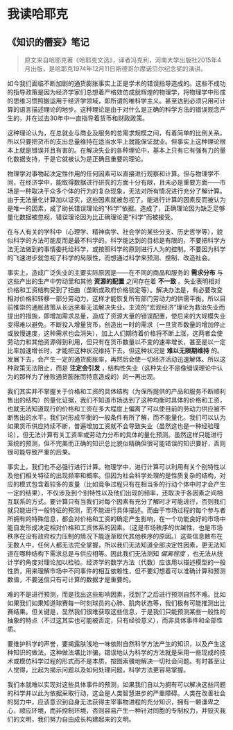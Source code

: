 # 我读哈耶克

## 《知识的僭妄》笔记

> 原文来自哈耶克著《哈耶克文选》，译者冯克利，河南大学出版社2015年4月出版，是哈耶克1974年12月11日斯德哥尔摩诺贝尔纪念奖的演讲。

如今我们面临不断加剧的通货膨胀事实上正是学术的错误指导造成的。这些不成功的指导政策是因为经济学家们总想着严格效仿成就辉煌的物理学，将物理学中形成的思维习惯照搬运用于经济学领域，即所谓的唯科学主义。甚至达到必须只用可计算的语言描述理论的地步。这种理论是由于对什么是正确的科学方法的错误观念产生的，并在过去30年中一直指导着货币和财政政策。

这种理论认为，在总就业与商业及服务的总需求规模之间，有着简单的比例关系，所以只要把货币的支出总量维持在适当水平上就能保证就业。但事实上这种理论根本上就是错误并且有害的。在解决失业的各种理论中，基本上只有它有强有力的量化数据支持，于是它就被认为是正确且重要的理论。

物理学对事物起决定性作用的任何因素可以直接进行观察和计算。但与物理学不同，在经济学中，能取得数据进行研究的方面十分有限，且未必是重要方面——市场是一种取决于众多个体的行为的复杂现象，无法对所有情况进行充分了解计算。由于无法量化计算加以证实，这些因素就被忽视了。能进行计算的因素反而被认为是唯一的因素，成了助长错误理论的“科学”依据。造成了，正确理论因为缺乏足够量化数据被忽视，错误理论因为比正确理论更“科学”而被接受。

在与人有关的学科中（心理学、精神病学、社会学的某些分支、历史哲学等），貌似科学的方法可能反而是最不科学的。科学能达到的目标是有限的，不要把科学方法无法做到的事情委托给科学，或按照科学的原则进行人为的控制。不要因为科学的飞速进步就忽视了科学的局限性，而想通过科学来预测、控制、改造社会。

事实上，造成广泛失业的主要实际原因是——在不同的商品和服务的 __需求分布__ 与这些产出的生产中劳动里和其他 __资源的配置__ 之间存在着 __不一致__ 。失业表明相对价格和工资结构受到了扭曲（垄断或政府价格锁定等）。解决办法是，有必要改变相对价格和转移一部分劳动力，这样才能恢复所有部门劳动力的供需平衡。所以目前推崇的通胀政策从长远来看无法解决失业。主流的“宏观经济”理论为救治失业而提出的措施，即增加需求总量，造成了资源大量的错误配置，使后来的大规模失业变得难以避免。不断投入增量货币，创造出一时的需求（一旦货币数量的增加停止或放慢速度，这种需求也会消失），加上人们期待着价格将不断上涨，这两者会使劳动力和其他资源得到利用，但只有在货币数量以不变的速率增长，甚至是以一定比率加速增长时，才能把这种状况维持下去。但这种状况是 __难以无限期维持__ 的。发展下去，会产生一定的通货膨胀率，再然后会使一切经济活动迅速解体。所以这种政策无法阻止，而是 __注定会引发__ ，结构性失业（这种失业不是像错误理论中认为的那样为了挫败通货膨胀而特意造成的）的一再出现。

我们其实并不掌握关于价格和工资的具体结构（为保所提供的产品和服务不断顺利售出的结构）的量化证据，我们不知道市场达到了这种均衡时具体的价格和工资，也就无法知道现行的价格和工资在多大程度上偏离了可以使目前的劳动力供应被不断售出的水平。我们对形成平衡的一般条件有所了解，而不能量化。我们可以认为如果货币供应持续不断，普遍增加工资就不会导致失业（虽然这也是一种经验理论），但无法计算有关工资率或劳动力分布的具体的量化预测。虽然这样只能进行笼统的预测，但不完美而正确的知识总比貌似精确但很可能错误的知识要好，否则很可能导致严重的后果。

事实上，我们也不必强行进行计算。物理学中，进行计算可以利用有关个别特性以及他们相关特征的出现频率和概率。但因为社会科学处理的是性质复杂的结构，对应的模式包含着较多的变量（比如竞争过程只有在相当多的行动个体中时才会产生一定的结果），不仅涉及到个别特性以及他们出现的频率，还取决于各因素之间相互联系的方式。要计算只有当我们对每个因素有充分了解时才可能进行，否则我们就只能进行一般特征的预测，而不能进行具体描述。而由于市场过程的每个参与者所拥有的特殊信息，都会对价格和工资的确定产生影响，在一个功能良好的市场中能自发形成决定相对价格和工资体系的因素。（这是市场秩序的优越性，也是市场秩序在没有政府权力压制的情况下能逐渐取代其他秩序的原因。）这些信息散布在无数人中，任何人都无法完全掌握，所以我们无法知道全部决定性因素，更无法知道在哪种结构下需求总是与供应相等。因此我们无法测知 _偏离程度_ ，也无法从统计学的角度对理论加以检验。经济学的数学方法（代数）应该用以描述模型的一般性质，用来理解市场中不同事件的相互依赖性，但不要幻想着可以准确计算和预测数值，不要迷信只有可计算的数据才是重要的。

难的不是进行预测，而是找出这些影响因素，找到了之后进行预测自然不难。比如如果我们如果知道球赛每一时刻球员的心肺、肌肉状态等，我们极有可能推测出比赛结果。但关键是，显然我们很难获取这些信息，于是我们只能预测某些一般性的抽象的特点（不过这其实也可能被否定，只有经验意义），而非具体事件和全部性质。

要维护科学的声誉，要揭露肤浅地一味依附自然科学方法产生的知识，以及产生这种知识的做法。这种做法堪比诈骗，错误地认为科学的方法就是采用一些现成的技术或模仿科学过程的形式而不是本质，按图索骥地解决一切社会问题。有时甚至让人觉得，比起为揭示问题以及如何处理问题，科学方法更容易掌握。

我们本就难以实现对这些具体事件的预测，如果我们自以为拥有可以解决这些问题的科学并以此为依据采取行动，这会是人类智慧进步的严重障碍。人类在改善社会的努力中，应该意识到自身无法获得主宰事物进程的充分知识，拥有一颗谦卑之心，顺应环境，而非控制环境，否则容易产生一种针对同胞的专制权力，并毁灭我们的文明，我们努力自由成长构建起来的文明。
